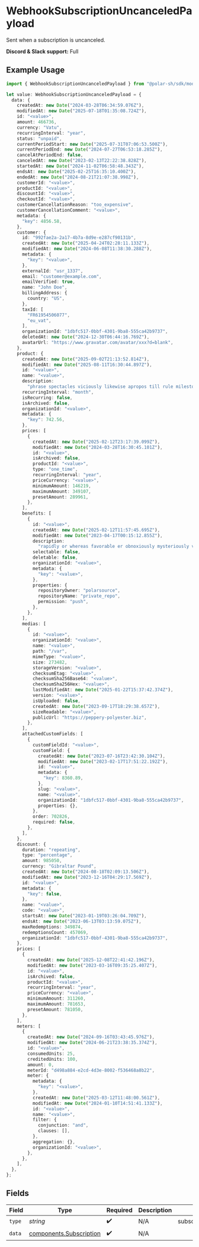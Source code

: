 # WebhookSubscriptionUncanceledPayload

Sent when a subscription is uncanceled.

**Discord & Slack support:** Full

## Example Usage

```typescript
import { WebhookSubscriptionUncanceledPayload } from "@polar-sh/sdk/models/components/webhooksubscriptionuncanceledpayload.js";

let value: WebhookSubscriptionUncanceledPayload = {
  data: {
    createdAt: new Date("2024-03-28T06:34:59.076Z"),
    modifiedAt: new Date("2025-07-18T01:35:08.724Z"),
    id: "<value>",
    amount: 466736,
    currency: "Vatu",
    recurringInterval: "year",
    status: "unpaid",
    currentPeriodStart: new Date("2025-07-31T07:06:53.500Z"),
    currentPeriodEnd: new Date("2024-07-27T06:53:18.285Z"),
    cancelAtPeriodEnd: false,
    canceledAt: new Date("2023-02-13T22:22:38.828Z"),
    startedAt: new Date("2024-11-02T06:58:48.343Z"),
    endsAt: new Date("2025-02-25T16:35:10.400Z"),
    endedAt: new Date("2024-08-21T21:07:38.998Z"),
    customerId: "<value>",
    productId: "<value>",
    discountId: "<value>",
    checkoutId: "<value>",
    customerCancellationReason: "too_expensive",
    customerCancellationComment: "<value>",
    metadata: {
      "key": 4856.58,
    },
    customer: {
      id: "992fae2a-2a17-4b7a-8d9e-e287cf90131b",
      createdAt: new Date("2025-04-24T02:28:11.133Z"),
      modifiedAt: new Date("2024-06-08T11:38:30.288Z"),
      metadata: {
        "key": "<value>",
      },
      externalId: "usr_1337",
      email: "customer@example.com",
      emailVerified: true,
      name: "John Doe",
      billingAddress: {
        country: "US",
      },
      taxId: [
        "FR61954506077",
        "eu_vat",
      ],
      organizationId: "1dbfc517-0bbf-4301-9ba8-555ca42b9737",
      deletedAt: new Date("2024-12-30T06:44:16.769Z"),
      avatarUrl: "https://www.gravatar.com/avatar/xxx?d=blank",
    },
    product: {
      createdAt: new Date("2025-09-02T21:13:52.814Z"),
      modifiedAt: new Date("2025-08-11T16:30:44.897Z"),
      id: "<value>",
      name: "<value>",
      description:
        "phrase spectacles viciously likewise apropos till rule milestone quiet",
      recurringInterval: "month",
      isRecurring: false,
      isArchived: false,
      organizationId: "<value>",
      metadata: {
        "key": 742.56,
      },
      prices: [
        {
          createdAt: new Date("2025-02-12T23:17:39.099Z"),
          modifiedAt: new Date("2024-03-28T16:30:45.101Z"),
          id: "<value>",
          isArchived: false,
          productId: "<value>",
          type: "one_time",
          recurringInterval: "year",
          priceCurrency: "<value>",
          minimumAmount: 146219,
          maximumAmount: 349107,
          presetAmount: 289961,
        },
      ],
      benefits: [
        {
          id: "<value>",
          createdAt: new Date("2025-02-12T11:57:45.695Z"),
          modifiedAt: new Date("2023-04-17T00:15:12.855Z"),
          description:
            "rapidly or whereas favorable er obnoxiously mysteriously veto",
          selectable: false,
          deletable: false,
          organizationId: "<value>",
          metadata: {
            "key": "<value>",
          },
          properties: {
            repositoryOwner: "polarsource",
            repositoryName: "private_repo",
            permission: "push",
          },
        },
      ],
      medias: [
        {
          id: "<value>",
          organizationId: "<value>",
          name: "<value>",
          path: "/var",
          mimeType: "<value>",
          size: 273482,
          storageVersion: "<value>",
          checksumEtag: "<value>",
          checksumSha256Base64: "<value>",
          checksumSha256Hex: "<value>",
          lastModifiedAt: new Date("2025-01-22T15:37:42.374Z"),
          version: "<value>",
          isUploaded: false,
          createdAt: new Date("2023-09-17T18:29:38.657Z"),
          sizeReadable: "<value>",
          publicUrl: "https://peppery-polyester.biz",
        },
      ],
      attachedCustomFields: [
        {
          customFieldId: "<value>",
          customField: {
            createdAt: new Date("2023-07-16T23:42:30.104Z"),
            modifiedAt: new Date("2023-02-17T17:51:22.192Z"),
            id: "<value>",
            metadata: {
              "key": 8360.89,
            },
            slug: "<value>",
            name: "<value>",
            organizationId: "1dbfc517-0bbf-4301-9ba8-555ca42b9737",
            properties: {},
          },
          order: 702826,
          required: false,
        },
      ],
    },
    discount: {
      duration: "repeating",
      type: "percentage",
      amount: 985050,
      currency: "Gibraltar Pound",
      createdAt: new Date("2024-08-18T02:09:13.506Z"),
      modifiedAt: new Date("2023-12-16T04:29:17.569Z"),
      id: "<value>",
      metadata: {
        "key": false,
      },
      name: "<value>",
      code: "<value>",
      startsAt: new Date("2023-01-19T03:26:04.709Z"),
      endsAt: new Date("2023-06-13T03:13:59.075Z"),
      maxRedemptions: 349874,
      redemptionsCount: 457069,
      organizationId: "1dbfc517-0bbf-4301-9ba8-555ca42b9737",
    },
    prices: [
      {
        createdAt: new Date("2025-12-08T22:41:42.196Z"),
        modifiedAt: new Date("2023-03-16T09:35:25.407Z"),
        id: "<value>",
        isArchived: false,
        productId: "<value>",
        recurringInterval: "year",
        priceCurrency: "<value>",
        minimumAmount: 311260,
        maximumAmount: 781653,
        presetAmount: 781050,
      },
    ],
    meters: [
      {
        createdAt: new Date("2024-09-16T03:43:45.976Z"),
        modifiedAt: new Date("2024-06-21T23:38:35.374Z"),
        id: "<value>",
        consumedUnits: 25,
        creditedUnits: 100,
        amount: 0,
        meterId: "d498a884-e2cd-4d3e-8002-f536468a8b22",
        meter: {
          metadata: {
            "key": "<value>",
          },
          createdAt: new Date("2025-03-12T11:48:00.561Z"),
          modifiedAt: new Date("2024-01-10T14:51:41.133Z"),
          id: "<value>",
          name: "<value>",
          filter: {
            conjunction: "and",
            clauses: [],
          },
          aggregation: {},
          organizationId: "<value>",
        },
      },
    ],
  },
};
```

## Fields

| Field                                                              | Type                                                               | Required                                                           | Description                                                        | Example                                                            |
| ------------------------------------------------------------------ | ------------------------------------------------------------------ | ------------------------------------------------------------------ | ------------------------------------------------------------------ | ------------------------------------------------------------------ |
| `type`                                                             | *string*                                                           | :heavy_check_mark:                                                 | N/A                                                                | subscription.uncanceled                                            |
| `data`                                                             | [components.Subscription](../../models/components/subscription.md) | :heavy_check_mark:                                                 | N/A                                                                |                                                                    |